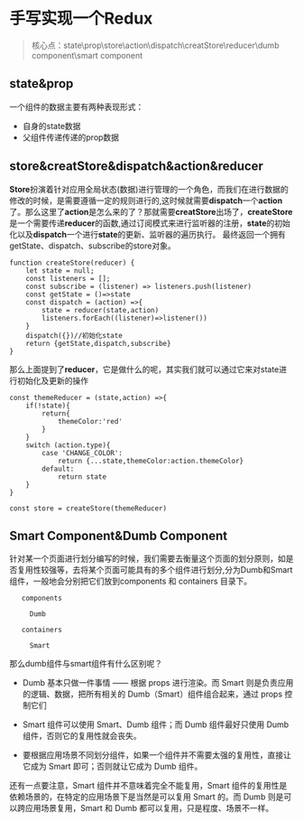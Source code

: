 # 手写实现一个Redux
> 核心点：state\prop\store\action\dispatch\creatStore\reducer\dumb component\smart component

## state&prop
一个组件的数据主要有两种表现形式：

- 自身的state数据
- 父组件传递传递的prop数据

## store&creatStore&dispatch&action&reducer
**Store**扮演着针对应用全局状态(数据)进行管理的一个角色，而我们在进行数据的修改的时候，是需要遵循一定的规则进行的,这时候就需要**dispatch**一个**action**了。那么这里了**action**是怎么来的了？那就需要**creatStore**出场了，**createStore**是一个需要传递**reducer**的函数,通过订阅模式来进行监听器的注册，**state**的初始化以及**dispatch**一个进行**state**的更新、监听器的遍历执行。
最终返回一个拥有getState、dispatch、subscribe的store对象。

	function createStore(reducer) {
	    let state = null;
	    const listeners = [];
	    const subscribe = (listener) => listeners.push(listener)
	    const getState = ()=>state
	    const dispatch = (action) =>{
	        state = reducer(state,action)
	        listeners.forEach((listener)=>listener())
	    }
	    dispatch({})//初始化state
	    return {getState,dispatch,subscribe}
	}
那么上面提到了**reducer**，它是做什么的呢，其实我们就可以通过它来对state进行初始化及更新的操作

	const themeReducer = (state,action) =>{
	    if(!state){
	        return{
	            themeColor:'red'
	        }
	    }
	    switch (action.type){
	        case 'CHANGE_COLOR':
	            return {...state,themeColor:action.themeColor}
	        default:
	            return state
	    }
	}

	const store = createStore(themeReducer)


## Smart Component&Dumb Component
针对某一个页面进行划分编写的时候，我们需要去衡量这个页面的划分原则，如是否复用性较强等，去将某个页面可能具有的多个组件进行划分,分为Dumb和Smart组件，一般地会分别把它们放到components 和 containers 目录下。


	   components

	     Dumb

       containers

		 Smart

那么dumb组件与smart组件有什么区别呢？

- Dumb 基本只做一件事情 —— 根据 props 进行渲染。而 Smart 则是负责应用的逻辑、数据，把所有相关的 Dumb（Smart）组件组合起来，通过 props 控制它们

- Smart 组件可以使用 Smart、Dumb 组件；而 Dumb 组件最好只使用 Dumb 组件，否则它的复用性就会丧失。

- 要根据应用场景不同划分组件，如果一个组件并不需要太强的复用性，直接让它成为 Smart 即可；否则就让它成为 Dumb 组件。

还有一点要注意，Smart 组件并不意味着完全不能复用，Smart 组件的复用性是依赖场景的，在特定的应用场景下是当然是可以复用 Smart 的。而 Dumb 则是可以跨应用场景复用，Smart 和 Dumb 都可以复用，只是程度、场景不一样。






